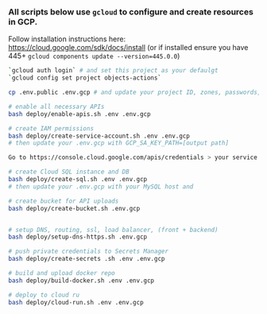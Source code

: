 ### All scripts below use `gcloud` to configure and create resources in GCP.
Follow installation instructions here: https://cloud.google.com/sdk/docs/install
(or if installed ensure you have 445+ `gcloud components update --version=445.0.0`)

```bash
`gcloud auth login` # and set this project as your defaulgt
`gcloud config set project objects-actions`

cp .env.public .env.gcp # and update your project ID, zones, passwords, and listed resource names

# enable all necessary APIs
bash deploy/enable-apis.sh .env .env.gcp

# create IAM permissions
bash deploy/create-service-account.sh .env .env.gcp
# then update your .env.gcp with GCP_SA_KEY_PATH=[output path]

Go to https://console.cloud.google.com/apis/credentials > your service account > Keys > Create JSON key > download it > set the path in your .env.gcp `GCP_SA_KEY_PATH` variable

# create Cloud SQL instance and DB
bash deploy/create-sql.sh .env .env.gcp
# then update your .env.gcp with your MySQL host and 

# create bucket for API uploads
bash deploy/create-bucket.sh .env.gcp


# setup DNS, routing, ssl, load balancer, (front + backend)
bash deploy/setup-dns-https.sh .env.gcp

# push private credentials to Secrets Manager
bash deploy/create-secrets .sh .env .env.gcp

# build and upload docker repo 
bash deploy/build-docker.sh .env .env.gcp

# deploy to cloud ru
bash deploy/cloud-run.sh .env .env.gcp

```
